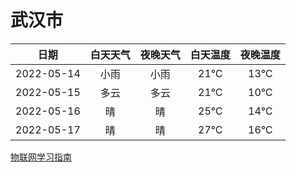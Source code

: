 # 武汉市
|日期|白天天气|夜晚天气|白天温度|夜晚温度|
|:--:|:--:|:--:|:--:|:--:|
|2022-05-14|小雨|小雨|21℃|13℃|
|2022-05-15|多云|多云|21℃|10℃|
|2022-05-16|晴|晴|25℃|14℃|
|2022-05-17|晴|晴|27℃|16℃|
 
[物联网学习指南](http://doc.lziqi.top/IoT)
